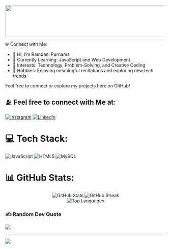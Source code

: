 <div align="center">
  <img src="https://readme-typing-svg.demolab.com/?font=Times+New+Roman&weight=800&size=48&duration=4000&pause=1000&color=F39C12&background=00000000&center=true&vCenter=true&width=1500&height=100&lines=Assalamu'alaikum;Welcome+To+My+GitHub+Profile!+" alt="Typing SVG" width="1500" height="100" />
</div>

🌐 Connect with Me:
- 👋 Hi, I’m Ramdani Purnama
- 🌱 Currently Learning: JavaScript and Web Development
- 👀 Interests: Technology, Problem-Solving, and Creative Coding
- 🎵 Hobbies: Enjoying meaningful recitations and exploring new tech trends
  
Feel free to connect or explore my projects here on GitHub!

 ## 🫂 Feel free to connect with Me at:    
[![Instagram](https://img.shields.io/badge/Instagram-%23E4405F.svg?logo=Instagram&logoColor=white)](https://instagram.com/wronghuman18) [![LinkedIn](https://img.shields.io/badge/LinkedIn-%230077B5.svg?logo=linkedin&logoColor=white)](https://www.linkedin.com/in/ramdani-purnama-9312b8312/)

# 💻 Tech Stack:
![JavaScript](https://img.shields.io/badge/javascript-%23323330.svg?style=for-the-badge&logo=javascript&logoColor=%23F7DF1E) ![HTML5](https://img.shields.io/badge/html5-%23E34F26.svg?style=for-the-badge&logo=html5&logoColor=white) ![MySQL](https://img.shields.io/badge/mysql-4479A1.svg?style=for-the-badge&logo=mysql&logoColor=white)
# 📊 GitHub Stats:
<div align="center">
 <img src="https://github-readme-stats.vercel.app/api?username=ramdaniprnm&theme=aura&hide_border=false&include_all_commits=true&count_private=false" alt="GitHub Stats"
<br/>
 <img src="https://github-readme-streak-stats.herokuapp.com/?user=ramdaniprnm&theme=aura&hide_border=false" alt="GitHub Streak" />
  <br/>
  <img src="https://github-readme-stats.vercel.app/api/top-langs/?username=ramdaniprnm&theme=aura&hide_border=false&include_all_commits=true&count_private=false&layout=compact" alt="Top Languages" />
</div>

### ✍️ Random Dev Quote
![](https://quotes-github-readme.vercel.app/api?type=horizontal&theme=tokyonight)

---
![](https://visitcount.itsvg.in/api?id=ramdaniprnm&icon=5&color=6)

<!-- Proudly created with GPRM ( https://gprm.itsvg.in ) -->
